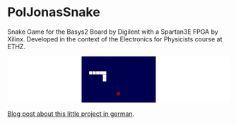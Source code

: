 PolJonasSnake
=============

Snake Game for the Basys2 Board by Digilent with a Spartan3E FPGA by Xilinx. Developed in the context of the Electronics for Physicists course at ETHZ.

![Screenshot](res/SnakeshotMargins.png)

[Blog post about this little project in german](https://guitargeek.github.io/2014/fpga-snake.html).
